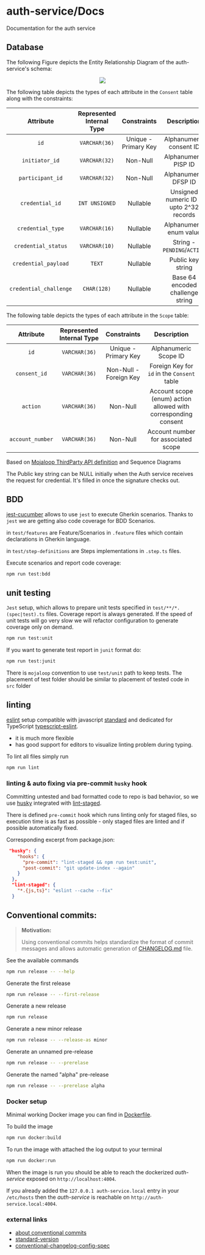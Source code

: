 # auth-service/Docs

Documentation for the auth service
## Database

The following Figure depicts the Entity Relationship Diagram of the auth-service's schema:

<p align="center">
  <img src="http://www.plantuml.com/plantuml/proxy?cache=no&src=https://raw.githubusercontent.com/spikerheado1234/auth-service/master/docs/ErDiagram.puml">
</p>

The following table depicts the types of each attribute in the `Consent` table along with the constraints:

|Attribute| Represented Internal Type | Constraints| Description |
|:---------:|:---------------------------:|:------------:|:---------------------------:|
|`id`|`VARCHAR(36)`|Unique - Primary Key|Alphanumeric consent ID|
|`initiator_id`|`VARCHAR(32)`|Non-Null|Alphanumeric PISP ID|
|`participant_id`|`VARCHAR(32)`|Non-Null|Alphanumeric DFSP ID|
|`credential_id`|`INT UNSIGNED`|Nullable|Unsigned numeric ID - upto 2^32 records|
|`credential_type`|`VARCHAR(16)`|Nullable|Alphanumeric enum value|
|`credential_status`|`VARCHAR(10)`|Nullable|String - `PENDING`/`ACTIVE`|
|`credential_payload`|`TEXT`|Nullable|Public key string|
|`credential_challenge`|`CHAR(128)`|Nullable|Base 64 encoded challenge string|

The following table depicts the types of each attribute in the `Scope` table:

|Attribute| Represented Internal Type | Constraints| Description |
|:---------:|:---------------------------:|:------------:|:---------------------------:|
|`id`|`VARCHAR(36)`|Unique - Primary Key|Alphanumeric Scope ID|
|`consent_id`|`VARCHAR(36)`|Non-Null - Foreign Key|Foreign Key for `id` in the `Consent` table|
|`action`|`VARCHAR(36)`|Non-Null|Account scope (enum) action allowed with corresponding consent|
|`account_number`|`VARCHAR(36)`|Non-Null|Account number for associated scope|

Based on [Mojaloop ThirdParty API definition](https://github.com/mojaloop/pisp/blob/7c1b878c720b64bc09f50f13962ebe24e117cc3c/docs/thirdparty-rest-v1.0-OpenApi.yaml) and Sequence Diagrams

The Public key string can be NULL initially when the Auth service receives the request for credential. It's filled in once the signature checks out.

## BDD

[jest-cucumber](https://github.com/bencompton/jest-cucumber) allows to use `jest` to execute Gherkin scenarios. Thanks to `jest` we are getting also code coverage for BDD Scenarios.

in `test/features` are Feature/Scenarios in `.feature` files which contain declarations in Gherkin language.

in `test/step-definitions` are Steps implementations in `.step.ts` files.

Execute scenarios and report code coverage:
```bash
npm run test:bdd
```

## unit testing

`Jest` setup, which allows to prepare unit tests specified in `test/**/*.(spec|test).ts` files. Coverage report is always generated. If the speed of unit tests will go very slow we will refactor configuration to generate coverage only on demand.

```bash
npm run test:unit
```

If you want to generate test report in `junit` format do:
```bash
npm run test:junit
```

There is `mojaloop` convention to use `test/unit` path to keep tests. The placement of test folder should be similar to placement of tested code in `src` folder

## linting

[eslint]() setup compatible with javascript [standard](https://standardjs.com/) and dedicated for TypeScript [typescript-eslint](https://github.com/typescript-eslint/typescript-eslint).
  - it is much more flexible
  - has good support for editors to visualize linting problem during typing.

To lint all files simply run
```bash
npm run lint
```

### linting & auto fixing via pre-commit `husky` hook
Committing untested and bad formatted code to repo is bad behavior, so we use [husky](https://www.npmjs.com/package/husky) integrated with [lint-staged](https://www.npmjs.com/package/lint-staged). 

There is defined `pre-commit` hook which runs linting only for staged files, so execution time is as fast as possible - only staged files are linted and if possible automatically fixed.

Corresponding excerpt from package.json:

```json
 "husky": {
    "hooks": {
      "pre-commit": "lint-staged && npm run test:unit",
      "post-commit": "git update-index --again"
    }
  },
  "lint-staged": {
    "*.{js,ts}": "eslint --cache --fix"
  }
```

## Conventional commits:

> __Motivation:__
> 
> Using conventional commits helps standardize the format of commit messages and allows automatic generation of [CHANGELOG.md](../CHANGELOG.md) file.

See the available commands
```bash
npm run release -- --help
```

Generate the first release
```bash
npm run release -- --first-release
```

Generate a new release
```bash
npm run release
```

Generate a new minor release
```bash
npm run release -- --release-as minor
```

Generate an unnamed pre-release
```bash
npm run release -- --prerelase
```

Generate the named "alpha" pre-release
```bash
npm run release -- --prerelase alpha
```

### Docker setup
Minimal working Docker image you can find in [Dockerfile](../Dockerfile).

To build the image
```bash
npm run docker:build
```

To run the image with attached the log output to your terminal
```bash
npm run docker:run
```

When the image is run you should be able to reach the dockerized _auth-service_ exposed on `http://localhost:4004`.

If you already added the `127.0.0.1 auth-service.local` entry in your `/etc/hosts` then the _auth-service_ is reachable on `http://auth-service.local:4004`.


### external links

- [about conventional commits](https://www.conventionalcommits.org/en/v1.0.0/)
- [standard-version](https://github.com/conventional-changelog/standard-version)
- [conventional-changelog-config-spec](https://github.com/conventional-changelog/conventional-changelog-config-spec/tree/master/versions/2.1.0)

